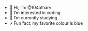 - 👋 Hi, I’m @104atharv
- 👀 I’m interested in coding
- 🌱 I’m currently studying
- ⚡ Fun fact: my favorite colour is blue

<!---
104atharv/104atharv is a ✨ special ✨ repository because its `README.md` (this file) appears on your GitHub profile.
You can click the Preview link to take a look at your changes.
--->
